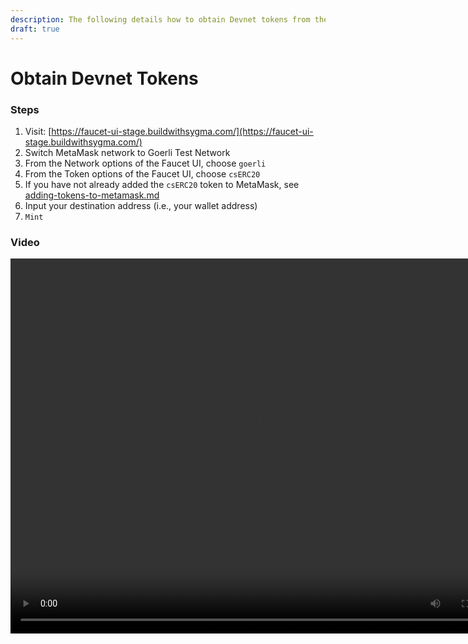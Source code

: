 ```yaml
---
description: The following details how to obtain Devnet tokens from the Faucet UI.
draft: true
---
```


# Obtain Devnet Tokens

### Steps

1. Visit: [https://faucet-ui-stage.buildwithsygma.com/](https://faucet-ui-stage.buildwithsygma.com/)
2. Switch MetaMask network to Goerli Test Network
3. From the Network options of the Faucet UI, choose `goerli`
4. From the Token options of the Faucet UI, choose `csERC20`
5. If you have not already added the `csERC20` token to MetaMask, see [adding-tokens-to-metamask.md](./adding-tokens-to-metamask "mention")
6. Input your destination address (i.e., your wallet address)
7. `Mint`

### Video

<video controls="controls" width="800" height="600" name="Göreli Faucet">
  <source src={require('/assets/faucet_erc20_goerli.mov').default}/>
</video>
